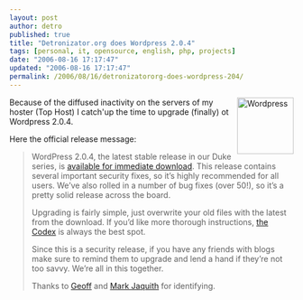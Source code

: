```yaml
---
layout: post
author: detro
published: true
title: "Detronizator.org does Wordpress 2.0.4"
tags: [personal, it, opensource, english, php, projects]
date: "2006-08-16 17:17:47"
updated: "2006-08-16 17:17:47"
permalink: /2006/08/16/detronizatororg-does-wordpress-204/
---
```


<img src="http://wordpress.org/style/header-logo.png" alt="Wordpress" align="right" width="100" />
Because of the diffused inactivity on the servers of my hoster (Top Host) I catch'up the time to upgrade (finally) ot Wordpress 2.0.4.

Here the official release message:
<blockquote>
WordPress 2.0.4, the latest stable release in our Duke series, is <a href="http://wordpress.org/download/">available for immediate download</a>. This release contains several important security fixes, so it’s highly recommended for all users. We’ve also rolled in a number of bug fixes (over 50!), so it’s a pretty solid release across the board.

Upgrading is fairly simple, just overwrite your old files with the latest from the download. If you’d like more thorough instructions, <a href="http://codex.wordpress.org/Upgrading_WordPress">the Codex</a> is always the best spot.

Since this is a security release, if you have any friends with blogs make sure to remind them to upgrade and lend a hand if they’re not too savvy. We’re all in this together.

Thanks to <a href="http://veryeasy.ca/">Geoff</a> and <a href="http://txfx.net/">Mark Jaquith</a> for identifying.
</blockquote>


